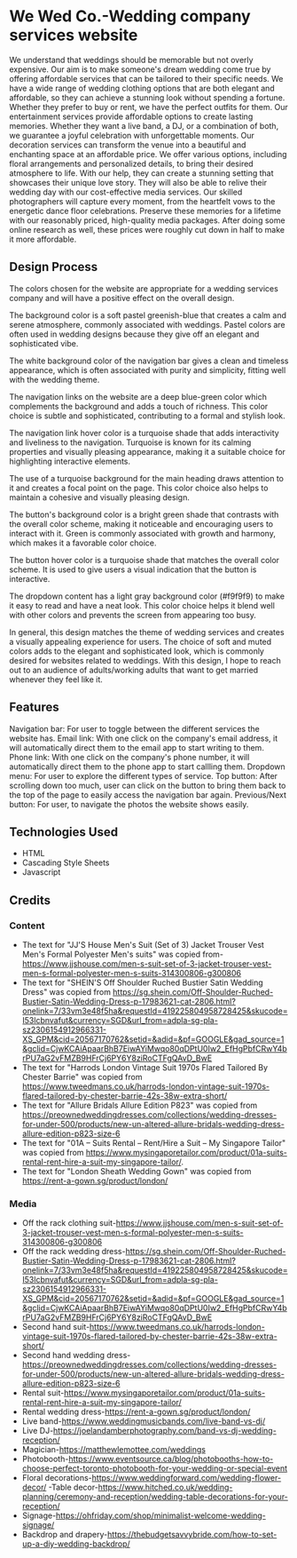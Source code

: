 # We Wed Co.-Wedding company services website

We understand that weddings should be memorable but not overly expensive. Our aim is to make someone's dream wedding come true by offering affordable services that can be tailored to their specific needs. We have a wide range of wedding clothing options that are both elegant and affordable, so they can achieve a stunning look without spending a fortune. Whether they prefer to buy or rent, we have the perfect outfits for them. Our entertainment services provide affordable options to create lasting memories. Whether they want a live band, a DJ, or a combination of both, we guarantee a joyful celebration with unforgettable moments. Our decoration services can transform the venue into a beautiful and enchanting space at an affordable price. We offer various options, including floral arrangements and personalized details, to bring their desired atmosphere to life. With our help, they can create a stunning setting that showcases their unique love story. They will also be able to relive their wedding day with our cost-effective media services. Our skilled photographers will capture every moment, from the heartfelt vows to the energetic dance floor celebrations. Preserve these memories for a lifetime with our reasonably priced, high-quality media packages. After doing some online research as well, these prices were roughly cut down in half to make it more affordable.
 
## Design Process
 
The colors chosen for the website are appropriate for a wedding services company and will have a positive effect on the overall design.

The background color is a soft pastel greenish-blue that creates a calm and serene atmosphere, commonly associated with weddings. Pastel colors are often used in wedding designs because they give off an elegant and sophisticated vibe.

The white background color of the navigation bar gives a clean and timeless appearance, which is often associated with purity and simplicity, fitting well with the wedding theme.

The navigation links on the website are a deep blue-green color which complements the background and adds a touch of richness. This color choice is subtle and sophisticated, contributing to a formal and stylish look.

The navigation link hover color is a turquoise shade that adds interactivity and liveliness to the navigation. Turquoise is known for its calming properties and visually pleasing appearance, making it a suitable choice for highlighting interactive elements.

The use of a turquoise background for the main heading draws attention to it and creates a focal point on the page. This color choice also helps to maintain a cohesive and visually pleasing design.

The button's background color is a bright green shade that contrasts with the overall color scheme, making it noticeable and encouraging users to interact with it. Green is commonly associated with growth and harmony, which makes it a favorable color choice.

The button hover color is a turquoise shade that matches the overall color scheme. It is used to give users a visual indication that the button is interactive.

The dropdown content has a light gray background color (#f9f9f9) to make it easy to read and have a neat look. This color choice helps it blend well with other colors and prevents the screen from appearing too busy.

In general, this design matches the theme of wedding services and creates a visually appealing experience for users. The choice of soft and muted colors adds to the elegant and sophisticated look, which is commonly desired for websites related to weddings. With this design, I hope to reach out to an audience of adults/working adults that want to get married whenever they feel like it.

## Features

Navigation bar: For user to toggle between the different services the website has.
Email link: With one click on the company's email address, it will automatically direct them to the email app to start writing to them.
Phone link: With one click on the company's phone number, it will automatically direct them to the phone app to start callling them.
Dropdown menu: For user to explore the different types of service.
Top button: After scrolling down too much, user can click on the button to bring them back to the top of the page to easily access the navigation bar again.
Previous/Next button: For user, to navigate the photos the website shows easily.
 

## Technologies Used
- HTML
- Cascading Style Sheets
- Javascript

## Credits

### Content
- The text for "JJ'S House Men's Suit (Set of 3) Jacket Trouser Vest Men's Formal Polyester Men's suits" was copied from-https://www.jjshouse.com/men-s-suit-set-of-3-jacket-trouser-vest-men-s-formal-polyester-men-s-suits-314300806-g300806
- The text for "SHEIN'S Off Shoulder Ruched Bustier Satin Wedding Dress" was copied from https://sg.shein.com/Off-Shoulder-Ruched-Bustier-Satin-Wedding-Dress-p-17983621-cat-2806.html?onelink=7/33vm3e48f5ha&requestId=419225804958728425&skucode=I53lcbnvafut&currency=SGD&url_from=adpla-sg-pla-sz2306154912966331-XS_GPM&cid=20567170762&setid=&adid=&pf=GOOGLE&gad_source=1&gclid=CjwKCAiApaarBhB7EiwAYiMwqo80qDPtU0Iw2_EfHgPbfCRwY4brPU7aG2vFMZB9HFrCj6PY6Y8ziRoCTFgQAvD_BwE
- The text for "Harrods London Vintage Suit 1970s Flared Tailored By Chester Barrie" was copied from https://www.tweedmans.co.uk/harrods-london-vintage-suit-1970s-flared-tailored-by-chester-barrie-42s-38w-extra-short/
- The text for "Allure Bridals Allure Edition P823" was copied from https://preownedweddingdresses.com/collections/wedding-dresses-for-under-500/products/new-un-altered-allure-bridals-wedding-dress-allure-edition-p823-size-6
- The text for "01A – Suits Rental – Rent/Hire a Suit – My Singapore Tailor" was copied from https://www.mysingaporetailor.com/product/01a-suits-rental-rent-hire-a-suit-my-singapore-tailor/.
- The text for "London Sheath Wedding Gown" was copied from https://rent-a-gown.sg/product/london/


### Media
- Off the rack clothing suit-https://www.jjshouse.com/men-s-suit-set-of-3-jacket-trouser-vest-men-s-formal-polyester-men-s-suits-314300806-g300806
- Off the rack wedding dress-https://sg.shein.com/Off-Shoulder-Ruched-Bustier-Satin-Wedding-Dress-p-17983621-cat-2806.html?onelink=7/33vm3e48f5ha&requestId=419225804958728425&skucode=I53lcbnvafut&currency=SGD&url_from=adpla-sg-pla-sz2306154912966331-XS_GPM&cid=20567170762&setid=&adid=&pf=GOOGLE&gad_source=1&gclid=CjwKCAiApaarBhB7EiwAYiMwqo80qDPtU0Iw2_EfHgPbfCRwY4brPU7aG2vFMZB9HFrCj6PY6Y8ziRoCTFgQAvD_BwE
- Second hand suit-https://www.tweedmans.co.uk/harrods-london-vintage-suit-1970s-flared-tailored-by-chester-barrie-42s-38w-extra-short/
- Second hand wedding dress-https://preownedweddingdresses.com/collections/wedding-dresses-for-under-500/products/new-un-altered-allure-bridals-wedding-dress-allure-edition-p823-size-6
- Rental suit-https://www.mysingaporetailor.com/product/01a-suits-rental-rent-hire-a-suit-my-singapore-tailor/
- Rental wedding dress-https://rent-a-gown.sg/product/london/
- Live band-https://www.weddingmusicbands.com/live-band-vs-dj/
- Live DJ-https://joelandamberphotography.com/band-vs-dj-wedding-reception/
- Magician-https://matthewlemottee.com/weddings
- Photobooth-https://www.eventsource.ca/blog/photobooths-how-to-choose-perfect-toronto-photobooth-for-your-wedding-or-special-event
- Floral decorations-https://www.weddingforward.com/wedding-flower-decor/
-Table decor-https://www.hitched.co.uk/wedding-planning/ceremony-and-reception/wedding-table-decorations-for-your-reception/
- Signage-https://ohfriday.com/shop/minimalist-welcome-wedding-signage/
- Backdrop and drapery-https://thebudgetsavvybride.com/how-to-set-up-a-diy-wedding-backdrop/


